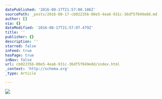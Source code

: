 ```yaml
---
datePublished: '2016-08-17T21:57:08.186Z'
sourcePath: _posts/2016-08-17-cb022356-00e5-4ea6-931c-36df5f049e8d.md
author: []
via: {}
dateModified: '2016-08-17T21:57:07.479Z'
title: ''
publisher: {}
description: ''
starred: false
inFeed: true
hasPage: true
inNav: false
url: cb022356-00e5-4ea6-931c-36df5f049e8d/index.html
_context: 'http://schema.org'
_type: Article

---
```

![](https://the-grid-user-content.s3-us-west-2.amazonaws.com/418381ef-1837-4ebc-a727-e5fd3cfe6ee4.jpg)